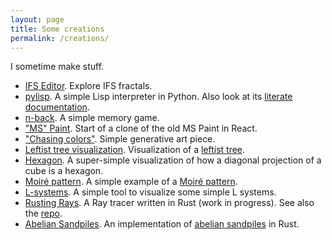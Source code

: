 ```yaml
---
layout: page
title: Some creations
permalink: /creations/
---
```


I sometime make stuff.

 - [IFS Editor](https://fredrikmeyer.net/ifs-editor/). Explore IFS fractals.
 - [pylisp](https://github.com/FredrikMeyer/pylisp). A simple Lisp interpreter in Python. Also look at its [literate documentation](https://fredrikmeyer.net/pylisp/).
 - [n-back](https://fredrikmeyer.net/nback/). A simple memory game.
 - ["MS" Paint](https://paint.fredrikmeyer.net/). Start of a clone of the old MS Paint in React.
 - ["Chasing colors"](https://fredrikmeyer.net/etc/chasing-colors/). Simple generative art piece.
 - [Leftist tree visualization](https://fredrikmeyer.net/etc/leftist/). Visualization of a [leftist tree](https://en.wikipedia.org/wiki/Leftist_tree).
 - [Hexagon](https://fredrikmeyer.net/etc/hexagon/). A super-simple visualization of how a diagonal projection of a cube is a hexagon.
 - [Moiré pattern](https://fredrikmeyer.net/etc/rotating-circles/). A simple example of a [Moiré pattern](https://en.wikipedia.org/wiki/Moir%C3%A9_pattern).
 - [L-systems](https://fredrikmeyer.net/lsystems-workshop/). A simple tool to visualize some simple L systems.
 - [Rusting Rays](http://fredrikmeyer.net/rusting_rays/). A Ray tracer written in Rust (work in progress). See also the [repo](https://github.com/FredrikMeyer/rusting_rays/).
 - [Abelian Sandpiles](https://github.com/FredrikMeyer/abeliansandpile). An implementation of [abelian sandpiles](https://en.wikipedia.org/wiki/Abelian_sandpile_model) in Rust.
